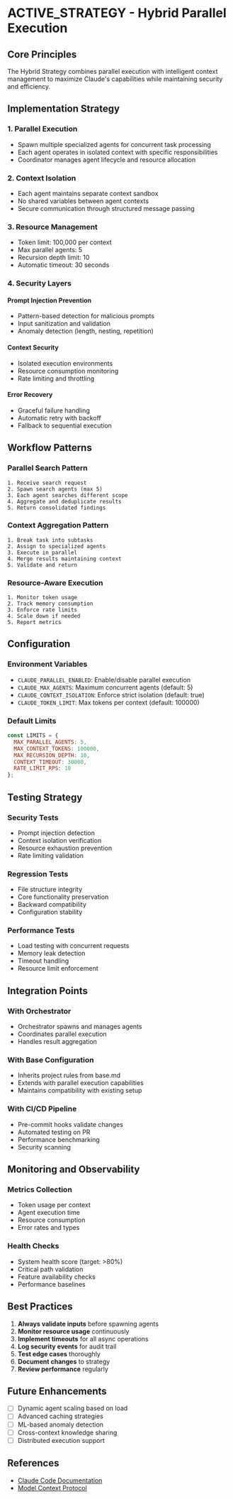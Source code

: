 # ACTIVE_STRATEGY - Hybrid Parallel Execution

## Core Principles

The Hybrid Strategy combines parallel execution with intelligent context management to maximize Claude's capabilities while maintaining security and efficiency.

## Implementation Strategy

### 1. Parallel Execution
- Spawn multiple specialized agents for concurrent task processing
- Each agent operates in isolated context with specific responsibilities
- Coordinator manages agent lifecycle and resource allocation

### 2. Context Isolation
- Each agent maintains separate context sandbox
- No shared variables between agent contexts
- Secure communication through structured message passing

### 3. Resource Management
- Token limit: 100,000 per context
- Max parallel agents: 5
- Recursion depth limit: 10
- Automatic timeout: 30 seconds

### 4. Security Layers

#### Prompt Injection Prevention
- Pattern-based detection for malicious prompts
- Input sanitization and validation
- Anomaly detection (length, nesting, repetition)

#### Context Security
- Isolated execution environments
- Resource consumption monitoring
- Rate limiting and throttling

#### Error Recovery
- Graceful failure handling
- Automatic retry with backoff
- Fallback to sequential execution

## Workflow Patterns

### Parallel Search Pattern
```
1. Receive search request
2. Spawn search agents (max 5)
3. Each agent searches different scope
4. Aggregate and deduplicate results
5. Return consolidated findings
```

### Context Aggregation Pattern
```
1. Break task into subtasks
2. Assign to specialized agents
3. Execute in parallel
4. Merge results maintaining context
5. Validate and return
```

### Resource-Aware Execution
```
1. Monitor token usage
2. Track memory consumption
3. Enforce rate limits
4. Scale down if needed
5. Report metrics
```

## Configuration

### Environment Variables
- `CLAUDE_PARALLEL_ENABLED`: Enable/disable parallel execution
- `CLAUDE_MAX_AGENTS`: Maximum concurrent agents (default: 5)
- `CLAUDE_CONTEXT_ISOLATION`: Enforce strict isolation (default: true)
- `CLAUDE_TOKEN_LIMIT`: Max tokens per context (default: 100000)

### Default Limits
```javascript
const LIMITS = {
  MAX_PARALLEL_AGENTS: 5,
  MAX_CONTEXT_TOKENS: 100000,
  MAX_RECURSION_DEPTH: 10,
  CONTEXT_TIMEOUT: 30000,
  RATE_LIMIT_RPS: 10
};
```

## Testing Strategy

### Security Tests
- Prompt injection detection
- Context isolation verification
- Resource exhaustion prevention
- Rate limiting validation

### Regression Tests
- File structure integrity
- Core functionality preservation
- Backward compatibility
- Configuration stability

### Performance Tests
- Load testing with concurrent requests
- Memory leak detection
- Timeout handling
- Resource limit enforcement

## Integration Points

### With Orchestrator
- Orchestrator spawns and manages agents
- Coordinates parallel execution
- Handles result aggregation

### With Base Configuration
- Inherits project rules from base.md
- Extends with parallel execution capabilities
- Maintains compatibility with existing setup

### With CI/CD Pipeline
- Pre-commit hooks validate changes
- Automated testing on PR
- Performance benchmarking
- Security scanning

## Monitoring and Observability

### Metrics Collection
- Token usage per context
- Agent execution time
- Resource consumption
- Error rates and types

### Health Checks
- System health score (target: >80%)
- Critical path validation
- Feature availability checks
- Performance baselines

## Best Practices

1. **Always validate inputs** before spawning agents
2. **Monitor resource usage** continuously
3. **Implement timeouts** for all async operations
4. **Log security events** for audit trail
5. **Test edge cases** thoroughly
6. **Document changes** to strategy
7. **Review performance** regularly

## Future Enhancements

- [ ] Dynamic agent scaling based on load
- [ ] Advanced caching strategies
- [ ] ML-based anomaly detection
- [ ] Cross-context knowledge sharing
- [ ] Distributed execution support

## References

- [Claude Code Documentation](https://docs.anthropic.com/claude-code)
- [Model Context Protocol](https://github.com/anthropics/mcp)